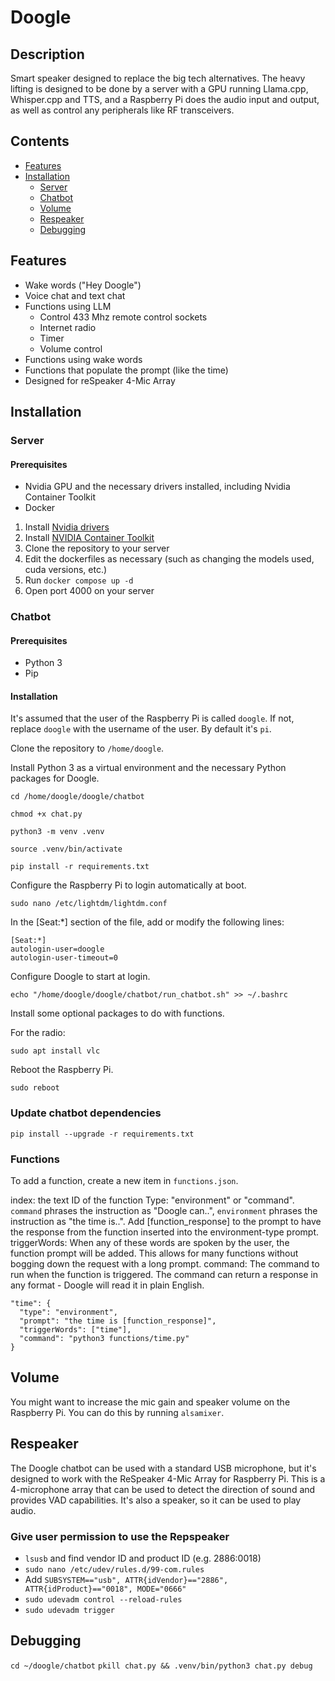 # Doogle

## Description

Smart speaker designed to replace the big tech alternatives. The heavy lifting is designed to be done by a server with a GPU running Llama.cpp, Whisper.cpp and TTS, and a Raspberry Pi does the audio input and output, as well as control any peripherals like RF transceivers.

## Contents
- [Features](#features)
- [Installation](#installation)
  - [Server](#server)
  - [Chatbot](#chatbot)
  - [Volume](#volume)
  - [Respeaker](#respeaker)
  - [Debugging](#debugging)

## Features
- Wake words ("Hey Doogle")
- Voice chat and text chat
- Functions using LLM
  - Control 433 Mhz remote control sockets
  - Internet radio
  - Timer
  - Volume control
- Functions using wake words
- Functions that populate the prompt (like the time)
- Designed for reSpeaker 4-Mic Array

## Installation

### Server

#### Prerequisites

- Nvidia GPU and the necessary drivers installed, including Nvidia Container Toolkit
- Docker

1. Install [Nvidia drivers](https://www.nvidia.co.uk/Download/index.aspx?lang=en-uk)
2. Install [NVIDIA Container Toolkit](https://docs.nvidia.com/datacenter/cloud-native/container-toolkit/latest/install-guide.html)
3. Clone the repository to your server
4. Edit the dockerfiles as necessary (such as changing the models used, cuda versions, etc.)
5. Run `docker compose up -d`
6. Open port 4000 on your server

### Chatbot

#### Prerequisites

- Python 3
- Pip

#### Installation

It's assumed that the user of the Raspberry Pi is called `doogle`. If not, replace `doogle` with the username of the user. By default it's `pi`.

Clone the repository to `/home/doogle`.

Install Python 3 as a virtual environment and the necessary Python packages for Doogle.

`cd /home/doogle/doogle/chatbot`

`chmod +x chat.py`

`python3 -m venv .venv`

`source .venv/bin/activate`

`pip install -r requirements.txt`

Configure the Raspberry Pi to login automatically at boot.

`sudo nano /etc/lightdm/lightdm.conf`

In the [Seat:*] section of the file, add or modify the following lines:
```
[Seat:*]
autologin-user=doogle
autologin-user-timeout=0
```

Configure Doogle to start at login.

`echo "/home/doogle/doogle/chatbot/run_chatbot.sh" >> ~/.bashrc`

Install some optional packages to do with functions.

For the radio:

`sudo apt install vlc`

Reboot the Raspberry Pi.

`sudo reboot`

### Update chatbot dependencies

```
pip install --upgrade -r requirements.txt
```

### Functions

To add a function, create a new item in `functions.json`.

index: the text ID of the function
Type: "environment" or "command". `command` phrases the instruction as "Doogle can..", `environment` phrases the instruction as "the time is..". Add [function_response] to the prompt to have the response from the function inserted into the environment-type prompt.
triggerWords: When any of these words are spoken by the user, the function prompt will be added. This allows for many functions without bogging down the request with a long prompt.
command: The command to run when the function is triggered. The command can return a response in any format - Doogle will read it in plain English.

```
"time": {
  "type": "environment",
  "prompt": "the time is [function_response]",
  "triggerWords": ["time"],
  "command": "python3 functions/time.py"
}
```

## Volume

You might want to increase the mic gain and speaker volume on the Raspberry Pi. You can do this by running `alsamixer`.

## Respeaker

The Doogle chatbot can be used with a standard USB microphone, but it's designed to work with the ReSpeaker 4-Mic Array for Raspberry Pi. This is a 4-microphone array that can be used to detect the direction of sound and provides VAD capabilities. It's also a speaker, so it can be used to play audio.

### Give user permission to use the Repspeaker

- `lsusb` and find vendor ID and product ID (e.g. 2886:0018)
- `sudo nano /etc/udev/rules.d/99-com.rules`
- Add `SUBSYSTEM=="usb", ATTR{idVendor}=="2886", ATTR{idProduct}=="0018", MODE="0666"`
- `sudo udevadm control --reload-rules`
- `sudo udevadm trigger`

## Debugging

`cd ~/doogle/chatbot`
`pkill chat.py && .venv/bin/python3 chat.py debug`

